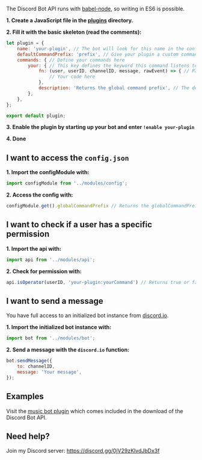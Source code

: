 The Discord Bot API runs with [babel-node](https://babeljs.io/docs/usage/cli/#babel-node), so writing in ES6 is possible.

**1. Create a JavaScript file in the [plugins](../plugins) directory.**

**2. Fill it with the basic skeleton (read the comments):**
```javascript
let plugin = {
    name: 'your-plugin', // The bot will look for this name in the config.json
    defaultCommandPrefix: 'prefix', // Give your plugin a custom command prefix which will be lead by the global command prefix
    commands: { // Define your commands here
        your: { // This key defines the keyword this command listens to
            fn: (user, userID, channelID, message, rawEvent) => { // Parameters which are set by discord.io (see here: https://github.com/izy521/discord.io/wiki/2.-Events#message)
                // Your code here
            },
            description: 'Returns the global command prefix', // The description will be displayed by the general '!commands' command
        },
    },
};

export default plugin;
```

**3. Enable the plugin by starting up your bot and enter `!enable your-plugin`**

**4. Done**

I want to access the `config.json`
---
**1. Import the configModule with:**
```javascript
import configModule from '../modules/config';
```
**2. Access the config with:**
```javascript
configModule.get().globalCommandPrefix // Returns the globalCommandPrefix set by the config.json
```

I want to check if a user has a specific permission
---
**1. Import the api with:**
```javascript
import api from '../modules/api';
```
**2. Check for permission with:**
```javascript
api.isOperator(userID, 'your-plugin:yourCommand') // Returns true or false
```

I want to send a message
---
You have full access to an initialized bot instance from [discord.io](https://github.com/izy521/discord.io).

**1. Import the initialized bot instance with:**
```javascript
import bot from '../modules/bot';
```
**2. Send a message with the `discord.io` function:**
```javascript
bot.sendMessage({
    to: channelID,
    message: 'Your message',
});
```

Examples
---
Visit the [music bot plugin](../plugins/music-bot) which comes included in the download of the Discord Bot API.

Need help?
---
Join my Discord server: https://discord.gg/0jV29zKlvdJbDx3f
